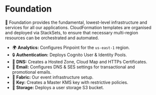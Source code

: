 # Foundation 

🧰 Foundation provides the fundamental, lowest-level infrastructure and services for all our applications. CloudFormation templates are organised and deployed via StackSets, to ensure that necessary multi-region resources can be orchestrated and automated.

* 🌍 **Analytics:** Configures Pinpoint for the `us-east-1` region.
* 🔒 **Authentication:** Deploys Cognito User & Identity Pools.
* 📝 **DNS:** Creates a Hosted Zone, Cloud Map and HTTPs Certificates.
* 📧 **Email:** Configures DNS & SES settings for transactional and promotional emails.
* 👕 **Fabric:** Our event infrastructure setup.
* 🔑 **Key:** Creates a Master KMS key with restrictive policies.
* 💽 **Storage:** Deploys a user storage S3 bucket.